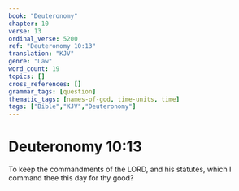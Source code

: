 ```yaml
---
book: "Deuteronomy"
chapter: 10
verse: 13
ordinal_verse: 5200
ref: "Deuteronomy 10:13"
translation: "KJV"
genre: "Law"
word_count: 19
topics: []
cross_references: []
grammar_tags: [question]
thematic_tags: [names-of-god, time-units, time]
tags: ["Bible","KJV","Deuteronomy"]
---
```


# Deuteronomy 10:13

To keep the commandments of the LORD, and his statutes, which I command thee this day for thy good?
